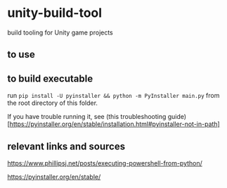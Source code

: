 # unity-build-tool
build tooling for Unity game projects

## to use

## to build executable

run `pip install -U pyinstaller && python -m PyInstaller main.py` from the root directory of this folder.

If you have trouble running it, see (this troubleshooting guide)[https://pyinstaller.org/en/stable/installation.html#pyinstaller-not-in-path]

## relevant links and sources

https://www.phillipsj.net/posts/executing-powershell-from-python/

https://pyinstaller.org/en/stable/
